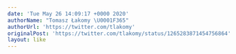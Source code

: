 ```yaml
---
date: 'Tue May 26 14:09:17 +0000 2020'
authorName: "Tomasz Łakomy \U0001F365"
authorUrl: 'https://twitter.com/tlakomy'
originalPost: 'https://twitter.com/tlakomy/status/1265283871454756864'
layout: like
---
```

